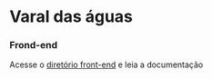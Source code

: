 # Varal das águas 

### Frond-end
Acesse o [diretório front-end](https://github.com/leosena777/desafio-inema-varal-das-aguas/tree/master/frontend) e leia a documentação 

